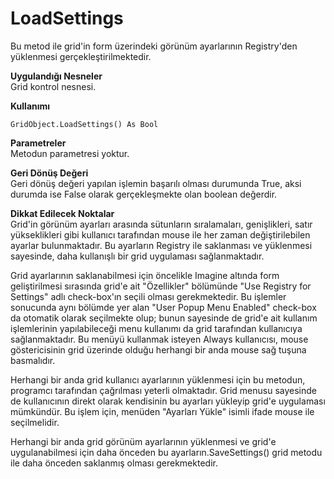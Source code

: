 # LoadSettings

Bu metod ile grid'in form üzerindeki görünüm ayarlarının Registry'den yüklenmesi gerçekleştirilmektedir.

**Uygulandığı Nesneler** \
Grid kontrol nesnesi.

**Kullanımı**&#x20;

`GridObject.LoadSettings() As Bool`

**Parametreler** \
Metodun parametresi yoktur.

**Geri Dönüş Değeri** \
Geri dönüş değeri yapılan işlemin başarılı olması durumunda True, aksi durumda ise False olarak gerçekleşmekte olan boolean değerdir.

**Dikkat Edilecek Noktalar** \
Grid'in görünüm ayarları arasında sütunların sıralamaları, genişlikleri, satır yükseklikleri gibi kullanıcı tarafından mouse ile her zaman değiştirilebilen ayarlar bulunmaktadır. Bu ayarların Registry ile saklanması ve yüklenmesi sayesinde, daha kullanışlı bir grid uygulaması sağlanmaktadır.

Grid ayarlarının saklanabilmesi için öncelikle Imagine altında form geliştirilmesi sırasında grid'e ait "Özellikler" bölümünde "Use Registry for Settings" adlı check-box'ın seçili olması gerekmektedir. Bu işlemler sonucunda aynı bölümde yer alan "User Popup Menu Enabled" check-box da otomatik olarak seçilmekte olup; bunun sayesinde de grid'e ait kullanım işlemlerinin yapılabileceği menu kullanımı da grid tarafından kullanıcıya sağlanmaktadır. Bu menüyü kullanmak isteyen Always kullanıcısı, mouse göstericisinin grid üzerinde olduğu herhangi bir anda mouse sağ tuşuna basmalıdır.

Herhangi bir anda grid kullanıcı ayarlarının yüklenmesi için bu metodun, programcı tarafından çağrılması yeterli olmaktadır. Grid menusu sayesinde de kullanıcının direkt olarak kendisinin bu ayarları yükleyip grid'e uygulaması mümkündür. Bu işlem için, menüden "Ayarları Yükle" isimli ifade mouse ile seçilmelidir.

Herhangi bir anda grid görünüm ayarlarının yüklenmesi ve grid'e uygulanabilmesi için daha önceden bu ayarların.SaveSettings() grid metodu ile daha önceden saklanmış olması gerekmektedir.
